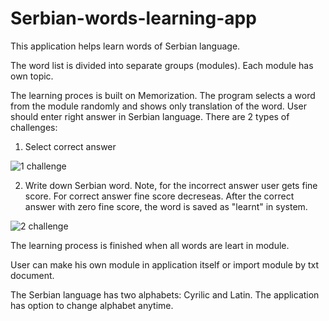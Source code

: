 # Serbian-words-learning-app

This application helps learn words of Serbian language.

The word list is divided into separate groups (modules). Each module has own topic.

The learning proces is built on Memorization. The program selects a word from the module randomly and shows only translation of the word. User should enter right answer in Serbian language. There are 2 types of challenges:

1. Select correct answer

![1 challenge](https://user-images.githubusercontent.com/39388022/227805716-693ac198-3734-40e7-bc1f-e92262ad725d.PNG)

2. Write down Serbian word. Note, for the incorrect answer user gets fine score. For correct answer fine score decreseas. After the correct answer with zero fine score, the word is saved as "learnt" in system.

![2 challenge](https://user-images.githubusercontent.com/39388022/227805733-ec4ed65c-86be-4398-9f1c-5af7cbbb9865.PNG)

The learning process is finished when all words are leart in module.

User can make his own module in application itself or import module by txt document.

The Serbian language has two alphabets: Cyrilic and Latin. The application has option to change alphabet anytime.
